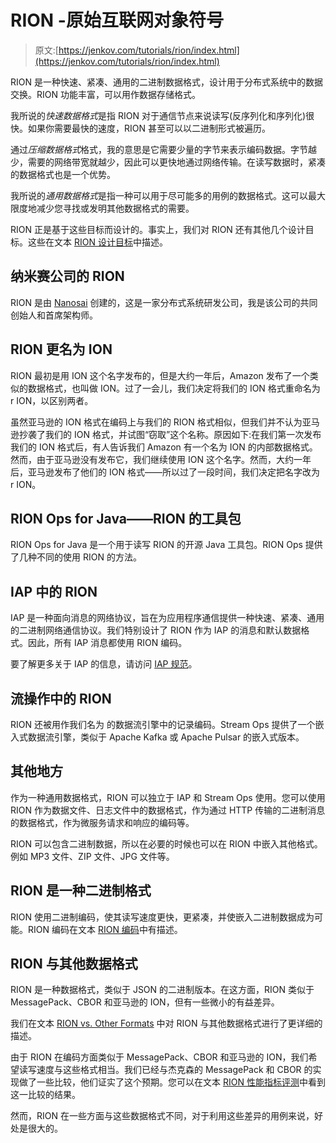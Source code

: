 # RION -原始互联网对象符号

> 原文:[https://jenkov.com/tutorials/rion/index.html](https://jenkov.com/tutorials/rion/index.html)

RION 是一种快速、紧凑、通用的二进制数据格式，设计用于分布式系统中的数据交换。RION 功能丰富，可以用作数据存储格式。

我所说的*快速数据格式*是指 RION 对于通信节点来说读写(反序列化和序列化)很快。如果你需要最快的速度，RION 甚至可以以二进制形式被遍历。

通过*压缩数据格式*格式，我的意思是它需要少量的字节来表示编码数据。字节越少，需要的网络带宽就越少，因此可以更快地通过网络传输。在读写数据时，紧凑的数据格式也是一个优势。

我所说的*通用数据格式*是指一种可以用于尽可能多的用例的数据格式。这可以最大限度地减少您寻找或发明其他数据格式的需要。

RION 正是基于这些目标而设计的。事实上，我们对 RION 还有其他几个设计目标。这些在文本 [RION 设计目标](/rion/rion-design-goals.html)中描述。

## 纳米赛公司的 RION

RION 是由 [Nanosai](https://nanosai.com) 创建的，这是一家分布式系统研发公司，我是该公司的共同创始人和首席架构师。

## RION 更名为 ION

RION 最初是用 ION 这个名字发布的，但是大约一年后，Amazon 发布了一个类似的数据格式，也叫做 ION。过了一会儿，我们决定将我们的 ION 格式重命名为 r ION，以区别两者。

虽然亚马逊的 ION 格式在编码上与我们的 RION 格式相似，但我们并不认为亚马逊抄袭了我们的 ION 格式，并试图“窃取”这个名称。原因如下:在我们第一次发布我们的 ION 格式后，有人告诉我们 Amazon 有一个名为 ION 的内部数据格式。然而，由于亚马逊没有发布它，我们继续使用 ION 这个名字。然而，大约一年后，亚马逊发布了他们的 ION 格式——所以过了一段时间，我们决定把名字改为 r ION。

## RION Ops for Java——RION 的工具包

RION Ops for Java 是一个用于读写 RION 的开源 Java 工具包。RION Ops 提供了几种不同的使用 RION 的方法。

## IAP 中的 RION

IAP 是一种面向消息的网络协议，旨在为应用程序通信提供一种快速、紧凑、通用的二进制网络通信协议。我们特别设计了 RION 作为 IAP 的消息和默认数据格式。因此，所有 IAP 消息都使用 RION 编码。

要了解更多关于 IAP 的信息，请访问 [IAP 规范](/iap/index.html)。

## 流操作中的 RION

RION 还被用作我们名为  的数据流引擎中的记录编码。Stream Ops 提供了一个嵌入式数据流引擎，类似于 Apache Kafka 或 Apache Pulsar 的嵌入式版本。

## 其他地方

作为一种通用数据格式，RION 可以独立于 IAP 和 Stream Ops 使用。您可以使用 RION 作为数据文件、日志文件中的数据格式，作为通过 HTTP 传输的二进制消息的数据格式，作为微服务请求和响应的编码等。

RION 可以包含二进制数据，所以在必要的时候也可以在 RION 中嵌入其他格式。例如 MP3 文件、ZIP 文件、JPG 文件等。

## RION 是一种二进制格式

RION 使用二进制编码，使其读写速度更快，更紧凑，并使嵌入二进制数据成为可能。RION 编码在文本 [RION 编码](rion-encoding.html)中有描述。

## RION 与其他数据格式

RION 是一种数据格式，类似于 JSON 的二进制版本。在这方面，RION 类似于 MessagePack、CBOR 和亚马逊的 ION，但有一些微小的有益差异。

我们在文本 [RION vs. Other Formats](rion-vs-other-formats.html) 中对 RION 与其他数据格式进行了更详细的描述。

由于 RION 在编码方面类似于 MessagePack、CBOR 和亚马逊的 ION，我们希望读写速度与这些格式相当。我们已经与杰克森的 MessagePack 和 CBOR 的实现做了一些比较，他们证实了这个预期。您可以在文本 [RION 性能指标评测](rion-performance-benchmarks.html)中看到这一比较的结果。

然而，RION 在一些方面与这些数据格式不同，对于利用这些差异的用例来说，好处是很大的。